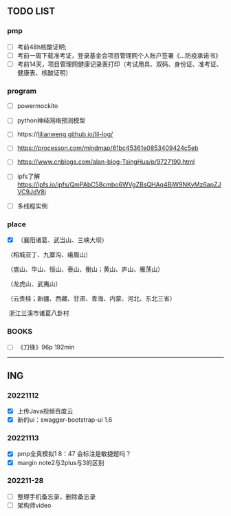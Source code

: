 ## TODO LIST

### pmp

- [ ] 考前48h核酸证明;
- [ ] 考前一周下载准考证，登录基金会项目管理网个人账户签署《...防疫承诺书》
- [ ] 考前14天，项目管理网健康记录表打印（考试用具、双码、身份证、准考证、健康表、核酸证明）

### program

- [ ] powermockito

- [ ] python神经网络预测模型

- [ ] https://[lilianweng.github.io/lil-log/](http://lilianweng.github.io/lil-log/)

- [ ] https://processon.com/mindmap/61bc45361e0853409424c5eb

- [ ] https://www.cnblogs.com/alan-blog-TsingHua/p/9727190.html

- [ ] ipfs了解  https://ipfs.io/ipfs/QmPAbC58cmbo6WVgZBsQHAq4BjW9NKyMz6apZJVC9JdV8j

- [ ] 多线程实例

### place

- [x] （襄阳诸葛、武当山、三峡大坝）

（稻城亚丁、九寨沟、峨眉山）

（嵩山、华山、恒山、泰山、衡山；黄山、庐山、雁荡山）

（龙虎山、武夷山）

（云贵桂；新疆、西藏、甘肃、青海、内蒙、河北、东北三省）

​	浙江兰溪市诸葛八卦村

### BOOKS

- [ ] 《刀锋》96p 192min

---

## ING

### 20221112

- [x] 上传Java视频百度云
- [x] 新的ui：swagger-bootstrap-ui 1.6

### 20221113

- [x] pmp全真模拟1 8：47 会标注是敏捷题吗？
- [x] margin note2与2plus与3的区别

### 202211-28

- [ ] 整理手机备忘录，删除备忘录
- [ ] 架构师video
